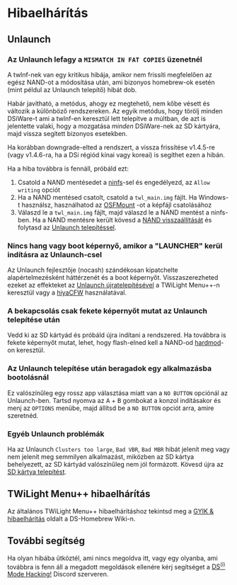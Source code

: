 ---
---

# Hibaelhárítás

## Unlaunch
### Az Unlaunch lefagy a `MISMATCH IN FAT COPIES` üzenetnél

A twlnf-nek van egy kritikus hibája, amikor nem frissíti megfelelően az egész NAND-ot a módosítása után, ami bizonyos homebrew-ok esetén (mint példul az Unlaunch telepítő) hibát dob.

Habár javítható, a metódus, ahogy ez megtehető, nem kőbe vésett és változik a különböző rendszereken. Az egyik metódus, hogy törölj minden DSiWare-t ami a twlnf-en keresztül lett telepítve a múltban, de azt is jelentette valaki, hogy a mozgatása *minden* DSiWare-nek az SD kártyára, majd vissza segített bizonyos esetekben.

Ha korábban downgrade-elted a rendszert, a vissza frissítése v1.4.5-re (vagy v1.4.6-ra, ha a DSi régiód kínai vagy koreai) is segíthet ezen a hibán.

Ha a hiba továbbra is fennáll, próbáld ezt:
1. Csatold a NAND mentésedet a [ninfs](https://github.com/ihaveamac/ninfs/releases)-sel és engedélyezd, az `Allow writing` opciót
1. Ha a NAND mentésed csatolt, csatold a `twl_main.img` fájlt. Ha Windows-t használsz, használhatod az [OSFMount](https://www.osforensics.com/tools/mount-disk-images.html) -ot a képfájl csatolásához
1. Válaszd le a `twl_main.img` fájlt, majd válaszd le a NAND mentést a ninfs-ben. Ha a NAND mentésre került kövesd a [ NAND visszaállítását](restoring-nand) és folytasd az [Unlaunch telepítéssel](installing-unlaunch).

### Nincs hang vagy boot képernyő, amikor a "LAUNCHER" kerül indításra az Unlaunch-csel

Az Unlaunch fejlesztője (nocash) szándékosan kipatchelte alapértelmezésként háttérzenét és a boot képernyőt. Visszaszerezheted ezeket az effekteket az [Unlaunch újratelepítésével](installing-unlaunch) a TWiLight Menu++-n keresztül vagy a [hiyaCFW](https://wiki.ds-homebrew.com/hiyacfw/installing) használatával.

### A bekapcsolás csak fekete képernyőt mutat az Unlaunch telepítése után

Vedd ki az SD kártyád és próbáld újra indítani a rendszered. Ha továbbra is fekete képernyőt mutat, lehet, hogy flash-elned kell a NAND-od [hardmod](https://wiki.ds-homebrew.com/ds-index/hardmod)-on keresztül.

### Az Unlaunch telepítése után beragadok egy alkalmazásba bootolásnál

Ez valószínűleg egy rossz app választása miatt van a `NO BUTTON` opciónál az Unlaunch-ben. Tartsd nyomva az <kbd class="face">A</kbd> + <kbd class="face">B</kbd> gombokat a konzol indításakor és menj az `OPTIONS` menübe, majd állítsd be a `NO BUTTON` opciót arra, amire szeretnéd.

### Egyéb Unlaunch problémák

Ha az Unlaunch `Clusters too large`, `Bad VBR`, `Bad MBR` hibát jelenít meg vagy nem jelenít meg semmilyen alkalmazást, miközben az SD kártya behelyezett, az SD kártyád valószínűleg nem jól formázott. Kövesd újra az [SD kártya telepítést](sd-card-setup).

## TWiLight Menu++ hibaelhárítás

Az általános TWiLight Menu++ hibaelhárításhoz tekintsd meg a [GYIK & hibaelhárítás](https://wiki.ds-homebrew.com/twilightmenu/faq) oldalt a DS-Homebrew Wiki-n.

## További segítség

Ha olyan hibába ütköztél, ami nincs megoldva itt, vagy egy olyanba, ami továbbra is fenn áll a megadott megoldások ellenére kérj segítséget a [DS<sup>(i)</sup> Mode Hacking!](https://discord.gg/yD3spjv) Discord szerveren.
